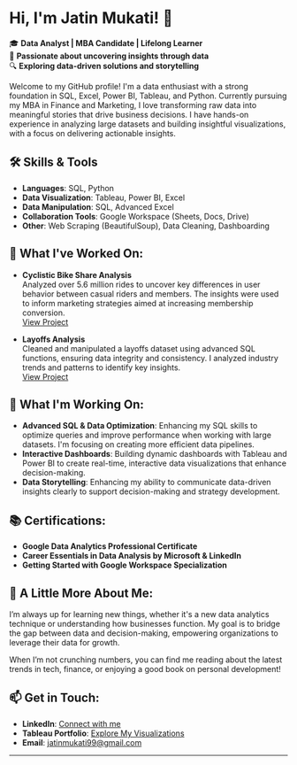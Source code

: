 # Hi, I'm Jatin Mukati! 👋

🎓 **Data Analyst | MBA Candidate | Lifelong Learner**  
💼 **Passionate about uncovering insights through data**  
🔍 **Exploring data-driven solutions and storytelling**  

Welcome to my GitHub profile! I'm a data enthusiast with a strong foundation in SQL, Excel, Power BI, Tableau, and Python. Currently pursuing my MBA in Finance and Marketing, I love transforming raw data into meaningful stories that drive business decisions. I have hands-on experience in analyzing large datasets and building insightful visualizations, with a focus on delivering actionable insights.

## 🛠️ Skills & Tools
- **Languages**: SQL, Python
- **Data Visualization**: Tableau, Power BI, Excel
- **Data Manipulation**: SQL, Advanced Excel
- **Collaboration Tools**: Google Workspace (Sheets, Docs, Drive)
- **Other**: Web Scraping (BeautifulSoup), Data Cleaning, Dashboarding

## 🌟 What I've Worked On:
- **Cyclistic Bike Share Analysis**  
  Analyzed over 5.6 million rides to uncover key differences in user behavior between casual riders and members. The insights were used to inform marketing strategies aimed at increasing membership conversion.  
  [View Project](https://github.com/JatinMukati/Google-Data-Analytics-Capstone-Project)

- **Layoffs Analysis**  
  Cleaned and manipulated a layoffs dataset using advanced SQL functions, ensuring data integrity and consistency. I analyzed industry trends and patterns to identify key insights.  
  [View Project](https://github.com/JatinMukati/SQL_Project)

## 🎯 What I'm Working On:
- **Advanced SQL & Data Optimization**: Enhancing my SQL skills to optimize queries and improve performance when working with large datasets. I'm focusing on creating more efficient data pipelines.
- **Interactive Dashboards**: Building dynamic dashboards with Tableau and Power BI to create real-time, interactive data visualizations that enhance decision-making.
- **Data Storytelling**: Enhancing my ability to communicate data-driven insights clearly to support decision-making and strategy development.
## 📚 Certifications:
- **Google Data Analytics Professional Certificate**
- **Career Essentials in Data Analysis by Microsoft & LinkedIn**
- **Getting Started with Google Workspace Specialization**

## 🌱 A Little More About Me:
I’m always up for learning new things, whether it's a new data analytics technique or understanding how businesses function. My goal is to bridge the gap between data and decision-making, empowering organizations to leverage their data for growth.

When I’m not crunching numbers, you can find me reading about the latest trends in tech, finance, or enjoying a good book on personal development!

## 📫 Get in Touch:
- **LinkedIn**: [Connect with me](https://www.linkedin.com/in/jatinmukati/)
- **Tableau Portfolio**: [Explore My Visualizations](https://public.tableau.com/app/profile/jatin.mukati/viz/GoogleDataAnalyticsCapstoneProjectJM/Dashboard)
- **Email**: [jatinmukati99@gmail.com](mailto:jatinmukati99@gmail.com)

---
